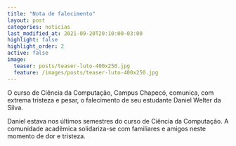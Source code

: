 ```yaml
---
title: "Nota de falecimento"
layout: post
categories: noticias
last_modified_at: 2021-09-20T20:10:00-03:00
highlight: false
highlight_order: 2
active: false
image:
  teaser: posts/teaser-luto-400x250.jpg
  feature: /images/posts/teaser-luto-400x250.jpg
---
```


O curso de Ciência da Computação, Campus Chapecó, comunica, com extrema tristeza e pesar, o falecimento de seu estudante Daniel Welter da Silva.

Daniel estava nos últimos semestres do curso de Ciência da Computação.  A comunidade acadêmica solidariza-se com familiares e amigos neste momento de dor e tristeza.